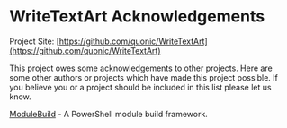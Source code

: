 # WriteTextArt Acknowledgements

Project Site: [https://github.com/quonic/WriteTextArt](https://github.com/quonic/WriteTextArt)

This project owes some acknowledgements to other projects. Here are some other authors or projects which have made this project possible. If you believe you or a project should be included in this list please let us know.

[ModuleBuild](https://github.com/zloeber/ModuleBuild) - A PowerShell module build framework.
